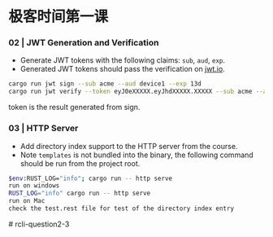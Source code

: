 # 极客时间第一课


### 02 | JWT Generation and Verification

- Generate JWT tokens with the following claims: `sub`, `aud`, `exp`.
- Generated JWT tokens should pass the verification on [jwt.io](https://jwt.io/).

```bash
cargo run jwt sign --sub acme --aud device1 --exp 13d
cargo run jwt verify --token eyJ0eXXXXX.eyJhdXXXXX.XXXXX --sub acme --aud device1
```
token is the result generated from sign.

### 03 | HTTP Server

- Add directory index support to the HTTP server from the course.
- Note `templates` is not bundled into the binary, the following command should be run from the project root.

```bash
$env:RUST_LOG="info"; cargo run -- http serve
run on windows
RUST_LOG="info" cargo run -- http serve
run on Mac
check the test.rest file for test of the directory index entry
```

#   r c l i - q u e s t i o n 2 - 3 
 
 
